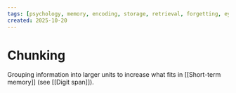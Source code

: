 ```yaml
---
tags: [psychology, memory, encoding, storage, retrieval, forgetting, eyewitness, amnesia, alzheimers, cte]
created: 2025-10-20
---
```

# Chunking

Grouping information into larger units to increase what fits in [[Short-term memory]] (see [[Digit span]]).
